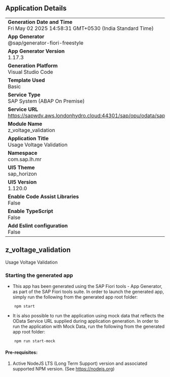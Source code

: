 ## Application Details
|               |
| ------------- |
|**Generation Date and Time**<br>Fri May 02 2025 14:58:31 GMT+0530 (India Standard Time)|
|**App Generator**<br>@sap/generator-fiori-freestyle|
|**App Generator Version**<br>1.17.3|
|**Generation Platform**<br>Visual Studio Code|
|**Template Used**<br>Basic|
|**Service Type**<br>SAP System (ABAP On Premise)|
|**Service URL**<br>https://sapwdv.aws.londonhydro.cloud:44301/sap/opu/odata/sap/ZDM_MR_VOLTAGE_VALIDATION_SRV|
|**Module Name**<br>z_voltage_validation|
|**Application Title**<br>Usage Voltage Validation|
|**Namespace**<br>com.sap.lh.mr|
|**UI5 Theme**<br>sap_horizon|
|**UI5 Version**<br>1.120.0|
|**Enable Code Assist Libraries**<br>False|
|**Enable TypeScript**<br>False|
|**Add Eslint configuration**<br>False|

## z_voltage_validation

Usage Voltage Validation

### Starting the generated app

-   This app has been generated using the SAP Fiori tools - App Generator, as part of the SAP Fiori tools suite.  In order to launch the generated app, simply run the following from the generated app root folder:

```
    npm start
```

- It is also possible to run the application using mock data that reflects the OData Service URL supplied during application generation.  In order to run the application with Mock Data, run the following from the generated app root folder:

```
    npm run start-mock
```

#### Pre-requisites:

1. Active NodeJS LTS (Long Term Support) version and associated supported NPM version.  (See https://nodejs.org)


